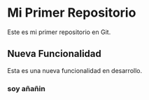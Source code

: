   # Mi Primer Repositorio
  Este es mi primer repositorio en Git.
  ## Nueva Funcionalidad
  Esta es una nueva funcionalidad en desarrollo.
  ### soy añañin
     